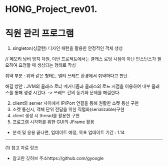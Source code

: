 # HONG_Project_rev01.

# 직원 관리 프로그램


1. singleton(싱글턴) 디자인 패턴을 활용한 안정적인 객체 생성

// 메모리 낭비 방지 차원, 이번 프로젝트에서는 클래스 로딩 시점이 아닌 인스턴스가 필요하여 요청할 때 생성되는 형태로 작성 

취약 부분 : 위와 같은 형태는 멀티 쓰레드 환경에서 취약하다고 판단.

해결 방안 : JVM의 클래스 로더 메커니즘과 클래스의 로드 시점을 이용하여 내부 클래스를 통해 생성 시킨다. -> 쓰레드 간의 동기화 문제를 해결한다.


2. client와 server 사이에서 IP/Port 연결을 통해 원활한 소켓 통신 구현
3. 소켓 통신시, 객체 단위 전달을 위한 직렬화(serializable)구현
4. client 생성 시 thread를 활용한 구현
5. 프로그램 시각화를 위한 GUI의 JFrame 활용

* 분석 및 응용 끝나면, 업데이트 예정, 목표 업데이트 기간 : 1.14


---
(1) 참고 자료 링크  

* 참고한 깃허브 주소https://github.com/gyoogle



